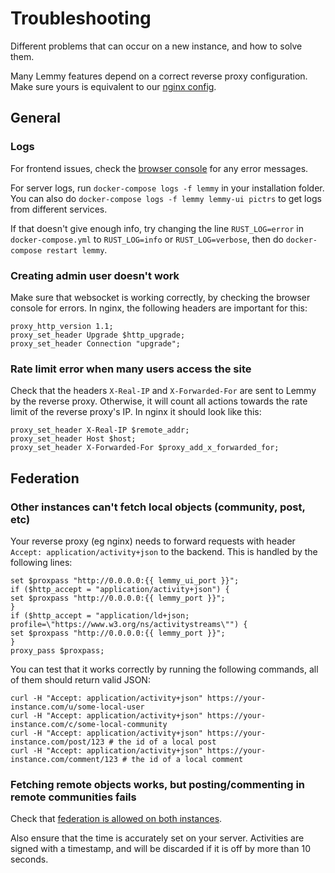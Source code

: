# Troubleshooting

Different problems that can occur on a new instance, and how to solve them.

Many Lemmy features depend on a correct reverse proxy configuration. Make sure yours is equivalent to our [nginx config](https://github.com/LemmyNet/lemmy/blob/main/ansible/templates/nginx.conf).

## General

### Logs

For frontend issues, check the [browser console](https://webmasters.stackexchange.com/a/77337) for any error messages.

For server logs, run `docker-compose logs -f lemmy` in your installation folder. You can also do `docker-compose logs -f lemmy lemmy-ui pictrs` to get logs from different services.

If that doesn't give enough info, try changing the line `RUST_LOG=error` in `docker-compose.yml` to `RUST_LOG=info` or `RUST_LOG=verbose`, then do `docker-compose restart lemmy`.

### Creating admin user doesn't work

Make sure that websocket is working correctly, by checking the browser console for errors. In nginx, the following headers are important for this:

```
proxy_http_version 1.1;
proxy_set_header Upgrade $http_upgrade;
proxy_set_header Connection "upgrade";
```

### Rate limit error when many users access the site

Check that the headers `X-Real-IP` and `X-Forwarded-For` are sent to Lemmy by the reverse proxy. Otherwise, it will count all actions towards the rate limit of the reverse proxy's IP. In nginx it should look like this:

```
proxy_set_header X-Real-IP $remote_addr;
proxy_set_header Host $host;
proxy_set_header X-Forwarded-For $proxy_add_x_forwarded_for;
```

## Federation

### Other instances can't fetch local objects (community, post, etc)

Your reverse proxy (eg nginx) needs to forward requests with header `Accept: application/activity+json` to the backend. This is handled by the following lines:
```
set $proxpass "http://0.0.0.0:{{ lemmy_ui_port }}";
if ($http_accept = "application/activity+json") {
set $proxpass "http://0.0.0.0:{{ lemmy_port }}";
}
if ($http_accept = "application/ld+json; profile=\"https://www.w3.org/ns/activitystreams\"") {
set $proxpass "http://0.0.0.0:{{ lemmy_port }}";
}
proxy_pass $proxpass;
```

You can test that it works correctly by running the following commands, all of them should return valid JSON:
```
curl -H "Accept: application/activity+json" https://your-instance.com/u/some-local-user
curl -H "Accept: application/activity+json" https://your-instance.com/c/some-local-community
curl -H "Accept: application/activity+json" https://your-instance.com/post/123 # the id of a local post
curl -H "Accept: application/activity+json" https://your-instance.com/comment/123 # the id of a local comment
```
### Fetching remote objects works, but posting/commenting in remote communities fails

Check that [federation is allowed on both instances](../federation/administration.md#instance-allowlist-and-blocklist).

Also ensure that the time is accurately set on your server. Activities are signed with a timestamp, and will be discarded if it is off by more than 10 seconds.